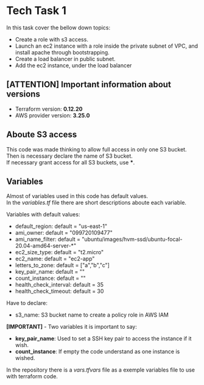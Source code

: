 # Tech Task 1
In this task cover the bellow down topics:  
- Create a role with s3 access.  
- Launch an ec2 instance with a role inside the private subnet of VPC, and install apache through bootstrapping.  
- Create a load balancer in public subnet.  
- Add the ec2 instance, under the load balancer  

## [ATTENTION] Important information about versions
- Terraform version: **0.12.20**  
- AWS provider version: **3.25.0**  

## Aboute S3 access
This code was made thinking to allow full access in only one S3 bucket. Then is necessary declare the name of S3 bucket.  
If necessary grant access for all S3 buckets, use **\***.    

## Variables
Almost of variables used in this code has default values.  
In the *variables.tf* file there are short descriptions aboute each variable.  

Variables with default values:  
- default_region: default = "us-east-1"  
- ami_owner: default = "099720109477"  
- ami_name_filter: default = "ubuntu/images/hvm-ssd/ubuntu-focal-20.04-amd64-server-*"  
- ec2_size_type: default = "t2.micro"  
- ec2_name: default = "ec2-app"  
- letters_to_zone: default = ["a","b","c"]  
- key_pair_name: default = ""  
- count_instance: default = ""  
- health_check_interval: default = 35  
- health_check_timeout: default = 30  

Have to declare:  
- s3_name: S3 bucket name to create a policy role in AWS IAM  

**[IMPORTANT]** - Two variables it is important to say:  
- **key_pair_name**: Used to set a SSH key pair to access the instance if it wish.  
- **count_instance**: If empty the code understand as one instance is wished.  


In the repository there is a *vars.tfvars* file as a exemple variables file to use with terraform code.  